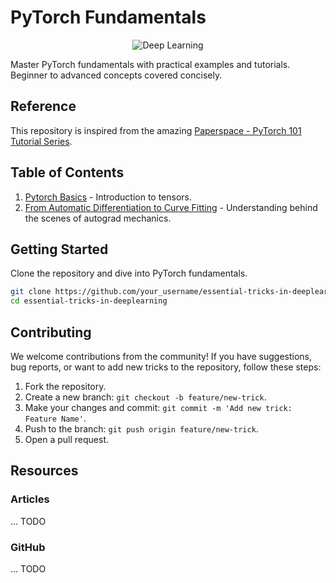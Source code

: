 # PyTorch Fundamentals

<p align="center">
  <img src="https://images.ctfassets.net/rc8q7tcpu9y3/4N9rb37CEIfSE6MQCh7tLx/393b411ead140cdf9d9255dee2aa5a97/Facebook-PyTorch-Conference-Experience-Design-Social.jpg?w=1200&h=630&fit=fill&fm=jpg&q=90" alt="Deep Learning">
</p>

Master PyTorch fundamentals with practical examples and tutorials. Beginner to advanced concepts covered concisely.

## Reference
This repository is inspired from the amazing [Paperspace - PyTorch 101 Tutorial Series](https://github.com/Paperspace/PyTorch-101-Tutorial-Series).


## Table of Contents

1. [Pytorch Basics](./01_Building_Your_First_Neural_Network.ipynb) - Introduction to tensors.
2. [From Automatic Differentiation to Curve Fitting](./02_Pixels_To_Prediction_Using_ConvNet.ipynb) - Understanding behind the scenes of autograd mechanics.

## Getting Started

Clone the repository and dive into PyTorch fundamentals.

```bash
git clone https://github.com/your_username/essential-tricks-in-deeplearning.git
cd essential-tricks-in-deeplearning
```

## Contributing

We welcome contributions from the community! If you have suggestions, bug reports, or want to add new tricks to the repository, follow these steps:

1. Fork the repository.
2. Create a new branch: `git checkout -b feature/new-trick`.
3. Make your changes and commit: `git commit -m 'Add new trick: Feature Name'`.
4. Push to the branch: `git push origin feature/new-trick`.
5. Open a pull request.

## Resources

### Articles

... TODO

### GitHub

... TODO
